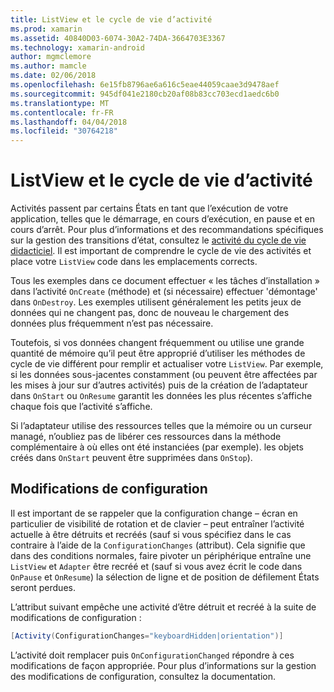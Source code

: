 ```yaml
---
title: ListView et le cycle de vie d’activité
ms.prod: xamarin
ms.assetid: 40840D03-6074-30A2-74DA-3664703E3367
ms.technology: xamarin-android
author: mgmclemore
ms.author: mamcle
ms.date: 02/06/2018
ms.openlocfilehash: 6e15fb8796ae6a616c5eae44059caae3d9478aef
ms.sourcegitcommit: 945df041e2180cb20af08b83cc703ecd1aedc6b0
ms.translationtype: MT
ms.contentlocale: fr-FR
ms.lasthandoff: 04/04/2018
ms.locfileid: "30764218"
---
```

# <a name="listview-and-the-activity-lifecycle"></a>ListView et le cycle de vie d’activité

Activités passent par certains États en tant que l’exécution de votre application, telles que le démarrage, en cours d’exécution, en pause et en cours d’arrêt. Pour plus d’informations et des recommandations spécifiques sur la gestion des transitions d’état, consultez le [activité du cycle de vie didacticiel](~/android/app-fundamentals/activity-lifecycle/index.md).
Il est important de comprendre le cycle de vie des activités et place votre `ListView` code dans les emplacements corrects.

Tous les exemples dans ce document effectuer « les tâches d’installation » dans l’activité `OnCreate` (méthode) et (si nécessaire) effectuer 'démontage' dans `OnDestroy`. Les exemples utilisent généralement les petits jeux de données qui ne changent pas, donc de nouveau le chargement des données plus fréquemment n’est pas nécessaire.

Toutefois, si vos données changent fréquemment ou utilise une grande quantité de mémoire qu’il peut être approprié d’utiliser les méthodes de cycle de vie différent pour remplir et actualiser votre `ListView`. Par exemple, si les données sous-jacentes constamment (ou peuvent être affectées par les mises à jour sur d’autres activités) puis de la création de l’adaptateur dans `OnStart` ou `OnResume` garantit les données les plus récentes s’affiche chaque fois que l’activité s’affiche.

Si l’adaptateur utilise des ressources telles que la mémoire ou un curseur managé, n’oubliez pas de libérer ces ressources dans la méthode complémentaire à où elles ont été instanciées (par exemple). les objets créés dans `OnStart` peuvent être supprimées dans `OnStop`).


## <a name="configuration-changes"></a>Modifications de configuration

Il est important de se rappeler que la configuration change &ndash; écran en particulier de visibilité de rotation et de clavier &ndash; peut entraîner l’activité actuelle à être détruits et recréés (sauf si vous spécifiez dans le cas contraire à l’aide de la `ConfigurationChanges` (attribut). Cela signifie que dans des conditions normales, faire pivoter un périphérique entraîne une `ListView` et `Adapter` être recréé et (sauf si vous avez écrit le code dans `OnPause` et `OnResume`) la sélection de ligne et de position de défilement États seront perdues.

L’attribut suivant empêche une activité d’être détruit et recréé à la suite de modifications de configuration :

```csharp
[Activity(ConfigurationChanges="keyboardHidden|orientation")]
```

L’activité doit remplacer puis `OnConfigurationChanged` répondre à ces modifications de façon appropriée. Pour plus d’informations sur la gestion des modifications de configuration, consultez la documentation.

